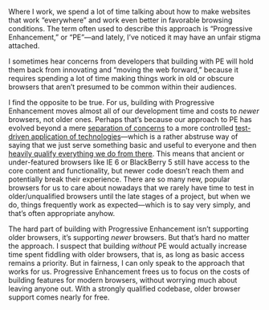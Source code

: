 

Where I work, we spend a lot of time talking about how to make websites that work “everywhere” and work
even better in favorable browsing conditions. The term often used to describe this approach is “Progressive
Enhancement,” or “PE”—and lately, I’ve noticed it may have an unfair stigma attached.

I sometimes hear concerns from developers that building with PE will hold them back from innovating and
“moving the web forward,” because it requires spending a lot of time making things work in old or obscure
browsers that aren’t presumed to be common within their audiences.

I find the opposite to be true. For us, building with Progressive Enhancement moves almost all of our
development time and costs to *newer* browsers, not older ones. Perhaps that’s because our approach to PE
has evolved beyond a mere [separation of
concerns](http://en.wikipedia.org/wiki/Separation_of_presentation_and_content) to a more controlled
[test-driven application of technologies](http://alistapart.com/article/testdriven)—which is a rather
abstruse way of saying that we just serve something basic and useful to everyone and then [heavily qualify
everything we do from there](http://responsivenews.co.uk/post/18948466399/cutting-the-mustard). This means
that ancient or under-featured browsers like IE 6 or BlackBerry 5 still have access to the core content and
functionality, but newer code doesn’t reach them and potentially break their experience. There are so many
new, popular browsers for us to care about nowadays that we rarely have time to test in older/unqualified
browsers until the late stages of a project, but when we do, things frequently work as expected—which is to
say very simply, and that’s often appropriate anyhow.

The hard part of building with Progressive Enhancement isn’t supporting older browsers, it’s supporting
*newer* browsers. But that’s hard no matter the approach. I suspect that building *without* PE would
actually increase time spent fiddling with older browsers, that is, as long as basic access remains a
priority. But in fairness, I can only speak to the approach that works for us. Progressive Enhancement frees
us to focus on the costs of building features for modern browsers, without worrying much about leaving anyone
out. With a strongly qualified codebase, older browser support comes nearly for free.